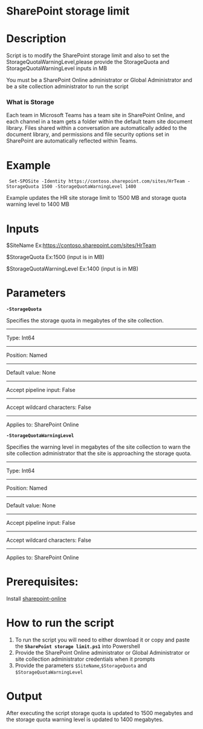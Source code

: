 # SharePoint storage limit

# Description

Script is to modify the SharePoint storage limit and also to set the StorageQuotaWarningLevel,please provide the StorageQuota and StorageQuotaWarningLevel inputs in MB

You must be a SharePoint Online administrator or Global Administrator and be a site collection administrator to run the script

### What is Storage

Each team in Microsoft Teams has a team site in SharePoint Online, and each channel in a team gets a folder within the default team site document library. Files shared within a conversation are automatically added to the document library, and permissions and file security options set in SharePoint are automatically reflected within Teams.

# Example

     Set-SPOSite -Identity https://contoso.sharepoint.com/sites/HrTeam -StorageQuota 1500 -StorageQuotaWarningLevel 1400

Example updates the HR site storage limit to 1500 MB and storage quota warning level to 1400 MB 

# Inputs

 $SiteName Ex:https://contoso.sharepoint.com/sites/HrTeam
 
 $StorageQuota Ex:1500 (input is in MB)
 
 $StorageQuotaWarningLevel Ex:1400 (input is in MB)
 
# Parameters

**`-StorageQuota`**

Specifies the storage quota in megabytes of the site collection.
- - -
Type:	Int64
- - -
Position:	Named
- - -
Default value:	None
- - -
Accept pipeline input:	False
- - -
Accept wildcard characters:	False
- - -
Applies to:	SharePoint Online


**`-StorageQuotaWarningLevel`**

Specifies the warning level in megabytes of the site collection to warn the site collection administrator that the site is approaching the storage quota.
- - -
Type:	Int64
- - -
Position:	Named
- - -
Default value:	None
- - -
Accept pipeline input:	False
- - -
Accept wildcard characters:	False
- - -
Applies to:	SharePoint Online
 
# Prerequisites:

 Install [sharepoint-online](https://docs.microsoft.com/en-us/powershell/sharepoint/sharepoint-online/connect-sharepoint-online?view=sharepoint-ps)

# How to run the script

1. To run the script you will need to either download it or copy and paste the **`SharePoint storage limit.ps1`** into Powershell
2. Provide the SharePoint Online administrator or Global Administrator or site collection administrator credentials when it prompts
3. Provide the parameters `$SiteName`,`$StorageQuota` and `$StorageQuotaWarningLevel`

# Output

 After executing the script storage quota is updated to 1500 megabytes and the storage quota warning level is updated to 1400 megabytes.
